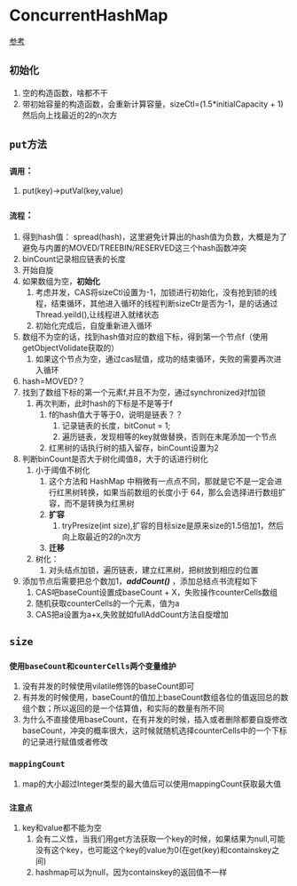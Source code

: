 # ConcurrentHashMap
[参考](https://blog.csdn.net/sihai12345/article/details/79383766)
## `初始化`
1. 空的构造函数，啥都不干
2. 带初始容量的构造函数，会重新计算容量，sizeCtl=(1.5*initialCapacity + 1)然后向上找最近的2的n次方
## `put方法`
### `调用`：
1. put(key)->putVal(key,value)
### `流程`：
1. 得到hash值： 
    spread(hash)，这里避免计算出的hash值为负数，大概是为了避免与内置的MOVED/TREEBIN/RESERVED这三个hash函数冲突  
2. binCount记录相应链表的长度
3. 开始自旋
4. 如果数组为空，**初始化**  
   1. 考虑并发，CAS将sizeCtl设置为-1，加锁进行初始化，没有抢到锁的线程，结束循环，其他进入循环的线程判断sizeCtr是否为-1，是的话通过Thread.yeild(),让线程进入就绪状态
   2. 初始化完成后，自旋重新进入循环
5. 数组不为空的话，找到hash值对应的数组下标，得到第一个节点f（使用getObjectVolidate获取的）  
    1. 如果这个节点为空，通过cas赋值，成功的结束循环，失败的需要再次进入循环
6. hash=MOVED?？
7. 找到了数组下标的第一个元素f,并且不为空，通过synchronized对f加锁  
   1. 再次判断，此时hash的下标是不是等于f
      1. f的hash值大于等于0，说明是链表？？  
         1. 记录链表的长度，bitConut = 1;
         2. 遍历链表，发现相等的key就做替换，否则在末尾添加一个节点
      2. 红黑树的话执行树的插入留存，binCount设置为2
8. 判断binCount是否大于树化阈值8，大于的话进行树化
   1. 小于阈值不树化
      1. 这个方法和 HashMap 中稍微有一点点不同，那就是它不是一定会进行红黑树转换，如果当前数组的长度小于 64，那么会选择进行数组扩容，而不是转换为红黑树
      2. **扩容**
         1. tryPresize(int size),扩容的目标size是原来size的1.5倍加1，然后向上取最近的2的n次方
      3. **迁移**
   2. 树化：
      1. 对头结点加锁，遍历链表，建立红黑树，把树放到相应的位置
9. 添加节点后需要把总个数加1，***addCount()***  ，添加总结点书流程如下  
   1.  CAS吧baseCount设置成baseCount + X，失败操作counterCells数组
   2.  随机获取counterCells的一个元素，值为a
   3.  CAS把a设置为a+x,失败就如fullAddCount方法自旋增加
## `size`
### `使用baseCount和counterCells两个变量维护`
1. 没有并发的时候使用vilatile修饰的baseCount即可
2. 有并发的时候使用，baseCount的值加上baseCount数组各位的值返回总的数组个数；所以返回的是一个估算值，和实际的数量有所不同
3. 为什么不直接使用baseCount，在有并发的时候，插入或者删除都要自旋修改baseCount，冲突的概率很大，这时候就随机选择counterCells中的一个下标的记录进行赋值或者修改
### `mappingCount`
1. map的大小超过Integer类型的最大值后可以使用mappingCount获取最大值
### `注意点`
1. key和value都不能为空
   1. 会有二义性，当我们用get方法获取一个key的时候，如果结果为null,可能没有这个key，也可能这个key的value为0(在get(key)和containskey之间)
   2. hashmap可以为null，因为containskey的返回值不一样
